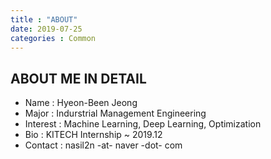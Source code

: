 ```yaml
---
title : "ABOUT"
date: 2019-07-25
categories : Common
---
```

## ABOUT ME IN DETAIL
* Name : Hyeon-Been Jeong
* Major : Indurstrial Management Engineering
* Interest : Machine Learning, Deep Learning, Optimization
* Bio : KITECH Internship  ~ 2019.12
* Contact : nasil2n -at- naver -dot- com
